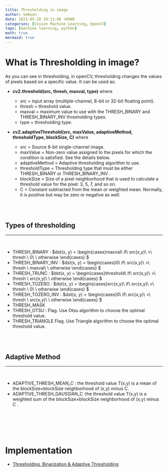 ```yaml
---
title: Thresholding in image
author: SeHoon
date: 2023-05-20 19:11:00 +0900
categories: [Vision Machine Learning, OpenCV]
tags: [machine learning, python]
math: true
mermaid: true
---
```


# What is Thresholding in image?
As you can see in thresholding, in openCV, thresholding changes the values of pixels based on a specific value. It can be used as:<br>
+ **cv2.threshold(src, thresh, maxval, type)** where<br>
    + src = input array (multiple-channel, 8-bit or 32-bit floating point).
    + thresh = threshold value.
    + maxval = maximum value to use with the THRESH_BINARY and THRESH_BINARY_INV thresholding types.
    + type = thresholding type.

+ **cv2.adaptiveThreshold(src, maxValue, adaptiveMethod, thresholdType, blockSize, C)** where<br>
    + src = Source 8-bit single-channel image.
    + maxValue = Non-zero value assigned to the pixels for which the condition is satisfied. See the details below.
    + adaptiveMethod = Adaptive thresholding algorithm to use.
    + thresholdType = Thresholding type that must be either THRESH_BINARY or THRESH_BINARY_INV .
    + blockSize = Size of a pixel neighborhood that is used to calculate a threshold value for the pixel: 3, 5, 7, and so on.
    + C = Constant subtracted from the mean or weighted mean. Normally, it is positive but may be zero or negative as well.

<br><br>

## Types of thresholding
---
<br>

+ THRESH_BINARY : $dst(x, y) = \begin{cases}maxval\ if\ src(x,y)\ >\ thresh \\ 0\ \ otherwise \end{cases} $
+ THRESH_BINARY_INV : $dst(x, y) = \begin{cases}0\ if\ src(x,y)\ >\ thresh \\ maxval\ \ otherwise \end{cases} $
+ THRESH_TRUNC : $dst(x, y) = \begin{cases}threshold\ if\ src(x,y)\ >\ thresh \\ xrc(x,y)\ \ otherwise \end{cases} $
+ THRESH_TOZERO : $dst(x, y) = \begin{cases}src(x,y)\ if\ src(x,y)\ >\ thresh \\ 0\ \ otherwise \end{cases} $
+ THRESH_TOZERO_INV : $dst(x, y) = \begin{cases}0\ if\ src(x,y)\ >\ thresh \\ src(x,y)\ \ otherwise \end{cases} $
+ THRESH_MASK 
+ THRESH_OTSU : Flag. Use Otsu algorithm to choose the optimal threshold value.
+ THRESH_TRIANGLE Flag. Use Triangle algorithm to choose the optimal threshold value.

<br><br>

## Adaptive Method
---
<br>

+ ADAPTIVE_THRESH_MEAN_C : the threshold value T(x,y) is a mean of the blockSize×blockSize neighborhood of (x,y) minus C.
+ ADAPTIVE_THRESH_GAUSSIAN_C :the threshold value T(x,y) is a weighted sum of the blockSize×blockSize neighborhood of (x,y) minus C . 

<br><br><br><br>

# Implementation

+ [Thresholding, Binarization & Adaptive Thresholding](https://github.com/csh970605/Modern_Computer_Vision/blob/main/OpenCV/9.%20Thresholding%2C%20Binarization%20_%20Adaptive%20Thresholding.ipynb)